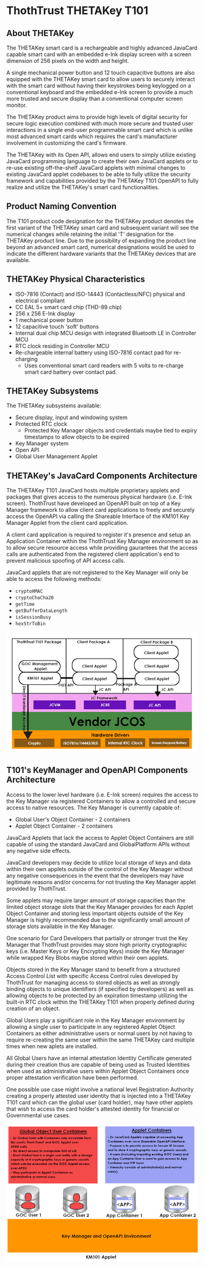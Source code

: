 # ThothTrust THETAKey T101 #

## About THETAKey ##

The THETAKey smart card is a rechargeable and highly advanced JavaCard capable smart card with an embedded e-Ink display screen with a 
screen dimension of 256 pixels on the width and height.

A single mechanical power button and 12 touch capacitive buttons are also equipped with the THETAKey smart card to allow users to securely 
interact with the smart card without having their keystrokes being keylogged on a conventional keyboard and the embedded e-Ink screen to 
provide a much more trusted and secure display than a conventional computer screen monitor.

The THETAKey product aims to provide high levels of digital security for secure logic execution combined with much more secure and trusted 
user interactions in a single end-user programmable smart card which is unlike most advanced smart cards which requires the card's 
manufacturer involvement in customizing the card's firmware.

The THETAKey with its Open API, allows end users to simply utilize existing JavaCard programming language to create their own JavaCard 
applets or to re-use existing off-the-shelf JavaCard applets with minimal changes to existing JavaCard applet codebases to be able to 
fully utilize the security framework and capabilities provided by the THETAKey T101 OpenAPI to fully realize and utilize the THETAKey's 
smart card functionalities.

## Product Naming Convention ##

The T101 product code designation for the THETAKey product denotes the first variant of the THETAKey smart card and subsequent variant 
will see the numerical changes while retaining the initial 'T' designation for the THETAKey product line. Due to the possibility of 
expanding the product line beyond an advanced smart card, numerical designations would be used to indicate the different hardware 
variants that the THETAKey devices that are available.

## THETAKey Physical Characteristics ##
* ISO-7816 (Contact) and ISO-14443 (Contactless/NFC) physical and electrical compliant
* CC EAL 5+ smart card chip (THD-89 chip)
* 256 x 256 E-Ink display
* 1 mechanical power button
* 12 capacitive touch 'soft' buttons
* Internal dual chip MCU design with integrated Bluetooth LE in Controller MCU
* RTC clock residing in Controller MCU
* Re-chargeable internal battery using ISO-7816 contact pad for re-charging
  * Uses conventional smart card readers with 5 volts to re-charge smart card battery over contact pad.

## THETAKey Subsystems ##

The THETAKey subsystems available:
* Secure display, input and windowing system
* Protected RTC clock
  * Protected Key Manager objects and credentials maybe tied to expiry timestamps to allow objects to be expired
* Key Manager system
* Open API
* Global User Management Applet

## THETAKey's JavaCard Components Architecture ##

The THETAKey T101 JavaCard hosts multiple proprietary applets and packages that gives access to the numerous physical hardware (i.e. E-Ink screen). ThothTrust have developed an OpenAPI built on top of a Key Manager framework to allow client card applications to freely and securely access the OpenAPI via calling the Shareable Interface of the KM101 Key Manager Applet from the client card application.

A client card application is required to register it's presence and setup an Application Container within the ThothTrust Key Manager environment so as to allow secure resource access while providing gaurantees that the access calls are authenticated from the registered client application's end to prevent malicious spoofing of API access calls.

JavaCard applets that are not registered to the Key Manager will only be able to access the following methods:

* `cryptoHMAC`
* `cryptoChaCha20`
* `getTime`
* `getBufferDataLength`
* `isSessionBusy`
* `hexStrToBin`

![THETAKey T101 JavaCard Architecture](/img/JC-Arch.png)


## T101's KeyManager and OpenAPI Components Architecture ##

Access to the lower level hardware (i.e. E-Ink screen) requires the access to the Key Manager via registered Containers to allow a controlled and secure access to native resources. The Key Manager is currently capable of:

* Global User's Object Container - 2 containers
* Applet Object Container - 2 containers

JavaCard Applets that lack the access to Applet Object Containers are still capable of using the  standard JavaCard and GlobalPlatform APIs without any negative side effects. 

JavaCard developers may decide to utilize local storage of keys and data within their own applets outside of the control of the Key Manager without any negative consequences in the event that the developers may have legitimate reasons and/or concerns for not trusting the Key Manager applet provided by ThothTrust.

Some applets may require larger amount of storage capacities than the limited object storage slots that the Key Manager provides for each Applet Object Container and storing less important objects outside of the Key Manager is highly recommended due to the significantly small amount of storage slots available in the Key Manager.

One scenario for Card Developers that partially or stronger trust the Key Manager that ThothTrust provides may store high priority cryptographic keys (i.e. Master Keys or Key Encrypting Keys) inside the Key Manager while wrapped Key Blobs maybe stored within their own applets.

Objects stored in the Key Manager stand to benefit from a structured Access Control List with specific Access Control rules developed by ThothTrust for managing access to stored objects as well as strongly binding objects to unique identifiers (if specified by developers) as well as allowing objects to be protected by an expiration timestamp utilizing the built-in RTC clock within the THETAKey T101 when properly defined during creation of an object.

Global Users play a significant role in the Key Manager environment by allowing a single user to participate in any registered Applet Object Containers as either administrative users or normal users by not having to require re-creating the same user within the same THETAKey card multiple times when new aplets are installed.

All Global Users have an internal attestation Identity Certificate generated during their creation thus are capable of being used as Trusted Identities when used as administrative users within Applet Object Containers once proper attestation verification have been performed.

One possible use case might involve a national level Registration Authority creating a properly attested user identity that is injected into a THETAKey T101 card which can the global user (card holder), may have other applets that wish to access the card holder's attested identity for financial or Governmental use cases.

![KM101 Architecture](/img/KM-Arch.png)

